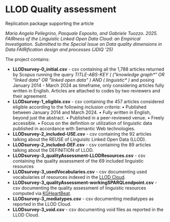 # LLOD Quality assessment
Replication package supporting the article 

_Maria Angela Pellegrino, Pasquale Esposito, and Gabriele Tuozzo. 2025. FAIRness of the Linguistic Linked Open Data Cloud: an Empirical Investigation. Submitted to the Special Issue on Data quality dimensions in Data FAIRification design and processes (JDIQ ’25)_

The project contains:
- **LLODsurvey-0_initial.csv** - csv containing all the 1,788 articles returned by Scopus running the query 
_TITLE-ABS-KEY ( ("knowledge graph*" OR "linked data" OR "linked open data" ) AND ( linguistic* )_
and posing January 2014 - March 2024 as timeframe, only considering articles fully written in English.
Articles are attached to codes by two reviewers and their agreement.
- **LLODsurvey-1_eligible.csv** - csv containing the 457 articles considered eligible according to the following _inclusion criteria_:
• Published between January 2014 and March 2024.
• Fully written in English, beyond just the abstract.
• Published in a peer-reviewed venue.
• Freely accessible.
• Focus on the definition or utilization of linguistic data published in accordance with Semantic Web technologies.
- **LLODsurvey-2_included-USE.csv** - csv containing the 92 articles talking about the REUSE of Linguisitc Linked Open Data (LLOD).
- **LLODsurvey-2_included-DEF.csv** - csv containing the 89 articles talking about the DEFINITION of LLOD.
- **LLODsurvey-3_qualityAssessment-LLODResources.csv** - csv containing the quality assessment of the 69 included linguistic resources
- **LLODsurvey-3_usedVocabularies.csv** - csv documenting used vocabularies of resources indexed in the [LLOD Cloud](https://linguistic-lod.org/llod-cloud).
- **LLODsurvey-3_qualityAssessment-workingSPARQLendpoint.csv** - csv documenting the quality assessment of linguistic resources computed via [KGHeartBeat](http://www.isislab.it:12280/kgheartbeat).
- **LLODsurvey-3_mediatypes.csv** - csv documenting mediatypes as reported in the LLOD Cloud.
- **LLODsurvey-3_void.csv** - csv documenting void files as reported in the LLOD Cloud.
